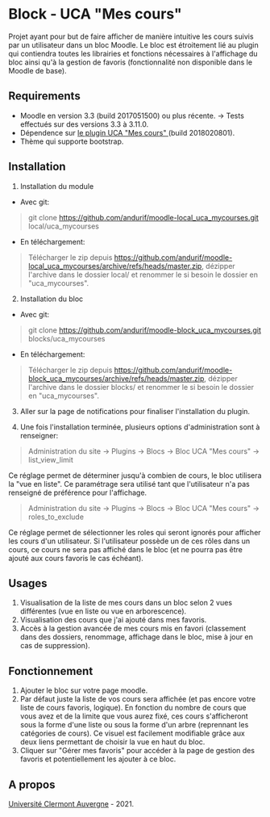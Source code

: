 Block - UCA "Mes cours"
==================================
Projet ayant pour but de faire afficher de manière intuitive les cours suivis par un utilisateur dans un bloc Moodle. 
Le bloc est étroitement lié au plugin qui contiendra toutes les librairies et fonctions nécessaires à l'affichage du bloc ainsi qu'à la gestion de favoris (fonctionnalité non disponible dans le Moodle de base).

Requirements
------------
- Moodle en version 3.3 (build 2017051500) ou plus récente.
-> Tests effectués sur des versions 3.3 à 3.11.0.<br/>
- Dépendence sur <a href="https://github.com/andurif/moodle-local_uca_mycourses" target="_blank">le plugin UCA "Mes cours" </a>(build 2018020801).
- Thème qui supporte bootstrap.

Installation
------------
1. Installation du module

- Avec git:
> git clone https://github.com/andurif/moodle-local_uca_mycourses.git local/uca_mycourses

- En téléchargement:
> Télécharger le zip depuis <a href="https://github.com/andurif/moodle-local_uca_mycourses/archive/refs/heads/master.zip">https://github.com/andurif/moodle-local_uca_mycourses/archive/refs/heads/master.zip</a>, dézipper l'archive dans le dossier local/ et renommer le si besoin le dossier en "uca_mycourses".
  
2. Installation du bloc

- Avec git:
> git clone https://github.com/andurif/moodle-block_uca_mycourses.git blocks/uca_mycourses

- En téléchargement:
> Télécharger le zip depuis <a href="https://github.com/andurif/moodle-block_uca_mycourses/archive/refs/heads/master.zip">https://github.com/andurif/moodle-block_uca_mycourses/archive/refs/heads/master.zip, dézipper l'archive dans le dossier blocks/ et renommer le si besoin le dossier en "uca_mycourses".

3. Aller sur la page de notifications pour finaliser l'installation du plugin.

4. Une fois l'installation terminée, plusieurs options d'administration sont à renseigner:

> Administration du site -> Plugins -> Blocs -> Bloc UCA "Mes cours" -> list_view_limit

Ce réglage permet de déterminer jusqu'à combien de cours, le bloc utilisera la "vue en liste". Ce paramétrage sera utilisé tant que l'utilisateur n'a pas renseigné de préférence pour l'affichage.

> Administration du site -> Plugins -> Blocs -> Bloc UCA "Mes cours" -> roles_to_exclude

Ce réglage permet de sélectionner les roles qui seront ignorés pour afficher les cours d'un utilisateur. Si l'utilisateur possède un de ces rôles dans un cours, ce cours ne sera pas affiché dans le bloc (et ne pourra pas être ajouté aux cours favoris le cas échéant).

Usages
-----
1. Visualisation de la liste de mes cours dans un bloc selon 2 vues différentes (vue en liste ou vue en arborescence).
2. Visualisation des cours que j'ai ajouté dans mes favoris. 
3. Accès à la gestion avancée de mes cours mis en favori (classement dans des dossiers, renommage, affichage dans le bloc, mise à jour en cas de suppression).

Fonctionnement
-----
1. Ajouter le bloc sur votre page moodle.
2. Par défaut juste la liste de vos cours sera affichée (et pas encore votre liste de cours favoris, logique). En fonction du nombre de cours que vous avez et de la limite que vous aurez fixé, ces cours s'afficheront sous la forme d'une liste ou sous la forme d'un arbre (reprennant les catégories de cours).
Ce visuel est facilement modifiable grâce aux deux liens permettant de choisir la vue en haut du bloc.   
3. Cliquer sur "Gérer mes favoris" pour accéder à la page de gestion des favoris et potentiellement les ajouter à ce bloc.

A propos
------
<a href="www.uca.fr" target="_blank">Université Clermont Auvergne</a> - 2021.
